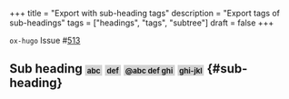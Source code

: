+++
title = "Export with sub-heading tags"
description = "Export tags of sub-headings"
tags = ["headings", "tags", "subtree"]
draft = false
+++

`ox-hugo` Issue #[513](https://github.com/kaushalmodi/ox-hugo/issues/513)

<style>
  .tag span {
    background: lightgrey;
    font-size: small;
    padding: 0.1rem 0.2rem;
  }
</style>


## Sub heading <span class="tag"><span class="abc">abc</span>&#xa0;<span class="def">def</span>&#xa0;<span class="_abc_def_ghi">@abc def ghi</span>&#xa0;<span class="ghi_jkl">ghi-jkl</span></span> {#sub-heading}
